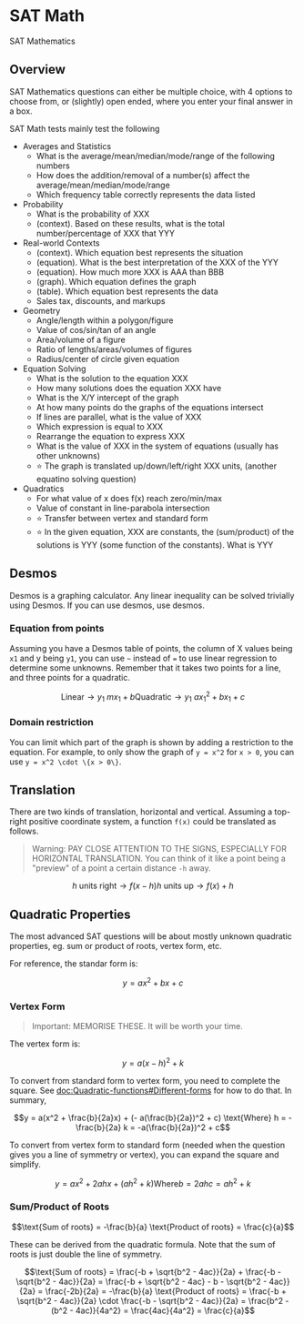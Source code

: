 # SAT Math

SAT Mathematics

## Overview

SAT Mathematics questions can either be multiple choice, with 4 options to choose from, or (slightly) open 
ended, where you enter your final answer in a box.

SAT Math tests mainly test the following
- Averages and Statistics
    - What is the average/mean/median/mode/range of the following numbers
    - How does the addition/removal of a number(s) affect the average/mean/median/mode/range
    - Which frequency table correctly represents the data listed
- Probability
    - What is the probability of XXX
    - (context). Based on these results, what is the total number/percentage of XXX that YYY
- Real-world Contexts
    - (context). Which equation best represents the situation
    - (equation). What is the best interpretation of the XXX of the YYY
    - (equation). How much more XXX is AAA than BBB
    - (graph). Which equation defines the graph
    - (table). Which equation best represents the data
    - Sales tax, discounts, and markups
- Geometry
    - Angle/length within a polygon/figure
    - Value of cos/sin/tan of an angle
    - Area/volume of a figure
    - Ratio of lengths/areas/volumes of figures
    - Radius/center of circle given equation
- Equation Solving
    - What is the solution to the equation XXX
    - How many solutions does the equation XXX have
    - What is the X/Y intercept of the graph
    - At how many points do the graphs of the equations intersect
    - If lines are parallel, what is the value of XXX
    - Which expression is equal to XXX
    - Rearrange the equation to express XXX
    - What is the value of XXX in the system of equations (usually has other unknowns)
    - ⭐ The graph is translated up/down/left/right XXX units, (another equatino solving question)
- Quadratics
    - For what value of x does f(x) reach zero/min/max
    - Value of constant in line-parabola intersection
    - ⭐ Transfer between vertex and standard form
    - ⭐ In the given equation, XXX are constants, the (sum/product) of the solutions is YYY (some function of the constants). What is YYY

## Desmos

Desmos is a graphing calculator. Any linear inequality can be solved trivially using Desmos. 
If you can use desmos, use desmos.

### Equation from points

Assuming you have a Desmos table of points, the column of X values being `x1` and y being `y1`, you can use `~` instead of `=` to
use linear regression to determine some unknowns. Remember that it takes two points for a line, and three points for
a quadratic.

```math
\text{Linear} \rightarrow y_1 ~ mx_1 + b
\text{Quadratic} \rightarrow y_1 ~ ax_1^2 + bx_1 + c
```

### Domain restriction

You can limit which part of the graph is shown by adding a restriction to the equation. For example, to only show the graph
of `y = x^2` for `x > 0`, you can use `y = x^2 \cdot \{x > 0\}`.

## Translation

There are two kinds of translation, horizontal and vertical. Assuming a top-right positive coordinate system, a function
`f(x)` could be translated as follows. 

> Warning: PAY CLOSE ATTENTION TO THE SIGNS, ESPECIALLY FOR HORIZONTAL TRANSLATION. You can think of it like a point being
a "preview" of a point a certain distance `-h` away.

```math
h\text{ units right} \rightarrow f(x-h)
h\text{ units up} \rightarrow f(x) + h
```

## Quadratic Properties

The most advanced SAT questions will be about mostly unknown quadratic properties, eg. sum or product of roots, vertex form, etc.

For reference, the standar form is:

```math
y = ax^2 + bx + c
```

### Vertex Form

> Important: MEMORISE THESE. It will be worth your time.

The vertex form is:

```math
y = a(x-h)^2 + k
```

To convert from standard form to vertex form, you need to complete the square.  See <doc:Quadratic-functions#Different-forms> for how to do that. In summary,

```math
y = a(x^2 + \frac{b}{2a}x) + (- a(\frac{b}{2a})^2 + c)

\text{Where}

h = -\frac{b}{2a}
k = -a(\frac{b}{2a})^2 + c
```

To convert from vertex form to standard form (needed when the question gives you a line of symmetry or vertex), you can expand the square and simplify.

```math
y = ax^2 + 2ahx + (ah^2 + k)

\text{Where}

b = 2ah
c = ah^2 + k
```

### Sum/Product of Roots

```math
\text{Sum of roots} = -\frac{b}{a}

\text{Product of roots} = \frac{c}{a}
```

These can be derived from the quadratic formula. Note that the sum of roots is just double the
line of symmetry.

```math
\text{Sum of roots} = \frac{-b + \sqrt{b^2 - 4ac}}{2a} + \frac{-b - \sqrt{b^2 - 4ac}}{2a}

= \frac{-b + \sqrt{b^2 - 4ac} - b - \sqrt{b^2 - 4ac}}{2a}

= \frac{-2b}{2a} = -\frac{b}{a}


\text{Product of roots} = \frac{-b + \sqrt{b^2 - 4ac}}{2a} \cdot \frac{-b - \sqrt{b^2 - 4ac}}{2a}

= \frac{b^2 - (b^2 - 4ac)}{4a^2}

= \frac{4ac}{4a^2} = \frac{c}{a}
```